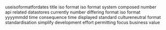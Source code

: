 useisoformatfordates title iso format iso format system composed number api related datastores currently number differing format iso format yyyymmdd time consequence time displayed standard cultureneutral format standardisation simplify development effort permitting focus business value